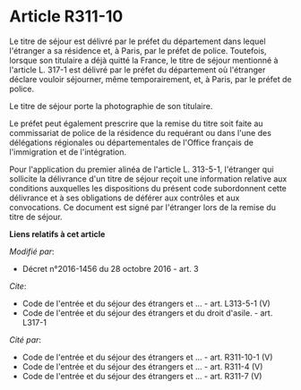 # Article R311-10

Le titre de séjour est délivré par le préfet du département dans lequel l'étranger a sa résidence et, à Paris, par le préfet
de police. Toutefois, lorsque son titulaire a déjà quitté la France, le titre de séjour mentionné à l'article L. 317-1 est
délivré par le préfet du département où l'étranger déclare vouloir séjourner, même temporairement, et, à Paris, par le préfet
de police. 

Le titre de séjour porte la photographie de son titulaire. 

Le préfet peut également prescrire que la remise du titre soit faite au commissariat de police de la résidence du requérant
ou dans l'une des délégations régionales ou départementales de l'Office français de l'immigration et de l'intégration. 

Pour l'application du premier alinéa de l'article L. 313-5-1, l'étranger qui sollicite la délivrance d'un titre de séjour
reçoit une information relative aux conditions auxquelles les dispositions du présent code subordonnent cette délivrance et à
ses obligations de déférer aux contrôles et aux convocations. Ce document est signé par l'étranger lors de la remise du titre
de séjour.

**Liens relatifs à cet article**

_Modifié par_:

  - Décret n°2016-1456 du 28 octobre 2016 - art. 3

_Cite_:

  - Code de l'entrée et du séjour des étrangers et ... - art. L313-5-1 (V)
  - Code de l'entrée et du séjour des étrangers et du droit d'asile. - art. L317-1

_Cité par_:

  - Code de l'entrée et du séjour des étrangers et ... - art. R311-10-1 (V)
  - Code de l'entrée et du séjour des étrangers et ... - art. R311-4 (V)
  - Code de l'entrée et du séjour des étrangers et ... - art. R311-7 (V)
